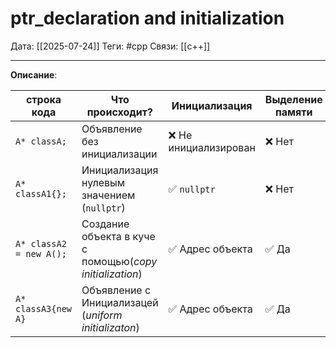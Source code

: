 
# ptr_declaration and initialization

Дата: [[2025-07-24]]
Теги: #cpp
Связи: [[c++]] 

---

**Описание**:

| строка кода             | Что происходит?                                          | Инициализация        | Выделение памяти |
| ----------------------- | -------------------------------------------------------- | -------------------- | ---------------- |
| `A* classA;`            | Объявление без инициализации                             | ❌ Не инициализирован | ❌ Нет            |
| `A* classA1{};`         | Инициализация нулевым значением (`nullptr`)              | ✅ `nullptr`          | ❌ Нет            |
| `A* classA2 = new A();` | Создание объекта в куче с помощью(*copy initialization*) | ✅ Адрес объекта      | ✅ Да             |
| `A* classA3{new A}`     | Объявление с Инициализацей (*uniform initializaton*)     | ✅ Адрес объекта      | ✅ Да             |
